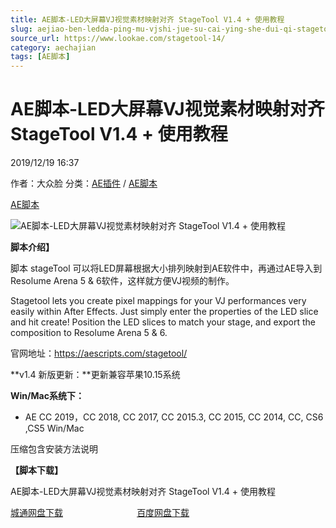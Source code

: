```yaml
---
title: AE脚本-LED大屏幕VJ视觉素材映射对齐 StageTool V1.4 + 使用教程
slug: aejiao-ben-ledda-ping-mu-vjshi-jue-su-cai-ying-she-dui-qi-stagetool-v1-4-shi-yong-jiao-cheng
source_url: https://www.lookae.com/stagetool-14/
category: aechajian
tags: [AE脚本]
---
```

# AE脚本-LED大屏幕VJ视觉素材映射对齐 StageTool V1.4 + 使用教程

2019/12/19 16:37

作者：大众脸
分类：[AE插件](https://www.lookae.com/after-effects/aechajian/) / [AE脚本](https://www.lookae.com/after-effects/aescripts/)

[AE脚本](https://www.lookae.com/tag/ae%e8%84%9a%e6%9c%ac/)

![AE脚本-LED大屏幕VJ视觉素材映射对齐 StageTool V1.4 + 使用教程](https://www.lookae.com/wp-content/uploads/2018/05/stageTool.jpg "AE脚本-LED大屏幕VJ视觉素材映射对齐 StageTool V1.4 + 使用教程-LookAE.com")

**脚本介绍】**

脚本 stageTool 可以将LED屏幕根据大小排列映射到AE软件中，再通过AE导入到 Resolume Arena 5 & 6软件，这样就方便VJ视频的制作。

Stagetool lets you create pixel mappings for your VJ performances very easily within After Effects. Just simply enter the properties of the LED slice and hit create! Position the LED slices to match your stage, and export the composition to Resolume Arena 5 & 6.

官网地址：https://aescripts.com/stagetool/

**v1.4 新版更新：**更新兼容苹果10.15系统

**Win/Mac系统下：**

* AE CC 2019，CC 2018, CC 2017, CC 2015.3, CC 2015, CC 2014, CC, CS6 ,CS5 Win/Mac

压缩包含安装方法说明

**【脚本下载】**

AE脚本-LED大屏幕VJ视觉素材映射对齐 StageTool V1.4 + 使用教程

[城通网盘下载](https://tc5.us/file/680462-414460089)                              [百度网盘下载](https://pan.baidu.com/s/1CQ0zejZypSQCp6Ol6ddTPQ)
